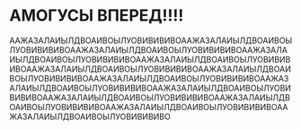 # АМОГУСЫ ВПЕРЕД!!!!
ААЖАЗАЛАИЫЛДВОАИВОЫЛУОВИВИВИВОААЖАЗАЛАИЫЛДВОАИВОЫЛУОВИВИВИВОААЖАЗАЛАИЫЛДВОАИВОЫЛУОВИВИВИВОААЖАЗАЛАИЫЛДВОАИВОЫЛУОВИВИВИВОААЖАЗАЛАИЫЛДВОАИВОЫЛУОВИВИВИВОААЖАЗАЛАИЫЛДВОАИВОЫЛУОВИВИВИВОААЖАЗАЛАИЫЛДВОАИВОЫЛУОВИВИВИВОААЖАЗАЛАИЫЛДВОАИВОЫЛУОВИВИВИВОААЖАЗАЛАИЫЛДВОАИВОЫЛУОВИВИВИВОААЖАЗАЛАИЫЛДВОАИВОЫЛУОВИВИВИВОААЖАЗАЛАИЫЛДВОАИВОЫЛУОВИВИВИВОААЖАЗАЛАИЫЛДВОАИВОЫЛУОВИВИВИВОААЖАЗАЛАИЫЛДВОАИВОЫЛУОВИВИВИВОААЖАЗАЛАИЫЛДВОАИВОЫЛУОВИВИВИВО
